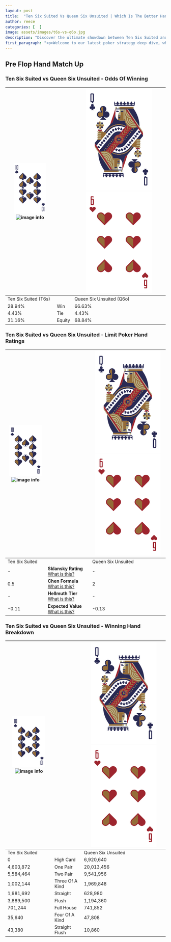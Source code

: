 ```yaml
---
layout: post
title:  "Ten Six Suited Vs Queen Six Unsuited | Which Is The Better Hand In Poker? A Complete Guide"
author: reece
categories: [  ]
image: assets/images/t6s-vs-q6o.jpg
description: "Discover the ultimate showdown between Ten Six Suited and Queen Six Unsuited in poker! Uncover the odds, strategies, and scenarios where one hand triumphs over the other. Get ready to up your poker game with this thrilling analysis."
first_paragraph: "<p>Welcome to our latest poker strategy deep dive, where we're pitting two distinct hands against each other in a high-stakes showdown: Ten Six Suited vs Queen Six Unsuited.</p><p>In the dynamic world of poker, every decision counts, and knowing which hand holds the upper hand is key to your success at the table.</p><p>In this article, we'll dissect these two hands, explore the scenarios where one dominates the other, and equip you with the knowledge to make strategic choices that can tip the odds in your favor.</p><p>Get ready to unravel the intriguing dynamics of these poker hands and elevate your game to new heights.</p>"
---
```




[comment]: # (sp0)

## Pre Flop Hand Match Up

<div class="table hand-ratings" markdown="1"> 



### Ten Six Suited vs Queen Six Unsuited - Odds Of Winning


    
| ![image info](assets/images/hand1/T.png) ![image info](assets/images/hand1/6s.png) |  | ![image info](assets/images/hand2/Q.png) ![image info](assets/images/hand2/6o.png) |
| -------- | -------- | -------- |
| Ten Six Suited (T6s) |  | Queen Six Unsuited (Q6o) |
| 28.94% | Win | 66.63% |
| 4.43% | Tie | 4.43% |
| 31.16% | Equity | 68.84% |




[comment]: # (sp1)



### Ten Six Suited vs Queen Six Unsuited - Limit Poker Hand Ratings


    
| ![image info](assets/images/hand1/T.png) ![image info](assets/images/hand1/6s.png) |  | ![image info](assets/images/hand2/Q.png) ![image info](assets/images/hand2/6o.png) |
| -------- | -------- | -------- |
| Ten Six Suited |  | Queen Six Unsuited |
| - | **Sklansky Rating** [What is this?](/sklansky-rating-explained) | - |
| 0.5 | **Chen Formula** [What is this?](/chen-formula-explained) | 2 |
| - | **Hellmuth Tier** [What is this?](/Hellmuth-tier-explained) | - |
| -0.11 | **Expected Value** [What is this?](/expected-value-explained) | -0.13 |




[comment]: # (sp2)



### Ten Six Suited vs Queen Six Unsuited - Winning Hand Breakdown


    
| ![image info](assets/images/hand1/T.png) ![image info](assets/images/hand1/6s.png) |  | ![image info](assets/images/hand2/Q.png) ![image info](assets/images/hand2/6o.png) |
| -------- | -------- | -------- |
| Ten Six Suited |  | Queen Six Unsuited |
| 0 | High Card | 6,920,640 |
| 4,603,872 | One Pair | 20,013,456 |
| 5,584,464 | Two Pair | 9,541,956 |
| 1,002,144 | Three Of A Kind | 1,969,848 |
| 1,981,692 | Straight | 628,980 |
| 3,889,500 | Flush | 1,194,360 |
| 701,244 | Full House | 741,852 |
| 35,640 | Four Of A Kind | 47,808 |
| 43,380 | Straight Flush | 10,860 |




[comment]: # (sp3)



</div>

[comment]: # (sp4)



[comment]: # (sp5)

